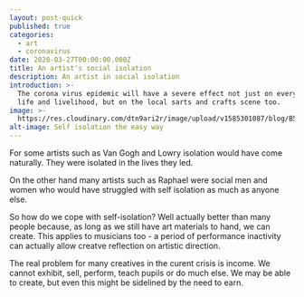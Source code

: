 ```yaml
---
layout: post-quick
published: true
categories:
  - art
  - coronavirus
date: 2020-03-27T00:00:00.000Z
title: An artist's social isolation
description: An artist in social isolation
introduction: >-
  The corona virus epidemic will have a severe effect not just on everyone's
  life and livelihood, but on the local sarts and crafts scene too.
image: >-
  https://res.cloudinary.com/dtn9ari2r/image/upload/v1585301087/blog/B5AF2396-7490-46F8-92B8-BADC40D427DE.jpg
alt-image: Self isolation the easy way
---
```

For some artists such as Van Gogh and Lowry isolation would have come naturally. They were isolated in the lives they led.

On the other hand many artists such as Raphael were social men and women who would have struggled with self isolation as much as anyone else.

So how do we cope with self-isolation? Well actually better than many people because, as long as we still have art materials to hand, we can create. This applies to musicians too - a period of performance inactivity can actually allow creatve reflection on artistic direction.

The real problem for many creatives in the curent crisis is income. We cannot exhibit, sell, perform, teach pupils or do much else. We may be able to create, but even this might be sidelined by the need to earn.
